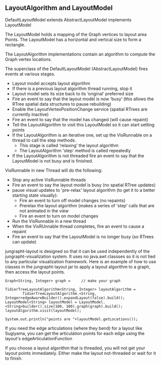 ## LayoutAlgorithm and LayoutModel

DefaultLayoutModel extends AbstractLayoutModel implements LayoutModel

The LayoutModel holds a mapping of the Graph vertices to layout area Points.
The LayoutModel has a horizontal and vertical size to form a rectangle.

The LayoutAlgorithm implementations contain an algorithm to compute the Graph vertex locations.

The superclass of the DefaultLayoutModel (AbstractLayoutModel) fires events at various stages.

* Layout model accepts layout algorithm
* If there is a previous layout algorithm thread running, stop it
* Layout model sets its size back to its ‘original’ preferred size
* Fire an event to say that the layout model is now ‘busy’ (this allows the RTree spatial data structures to pause rebuilding)
* Enable the LayoutVertexPositionChange service (spatial RTrees are currently inactive)
* Fire an event to say that the model has changed (will cause repaint)
* Tell the LayoutAlgorithm to visit this LayoutModel so it can start setting points
* If the LayoutAlgorithm is an iterative one, set up the VisRunnable on a thread to call the step methods. 
   * This stage is called ‘relaxing’ the layout algorithm
   * The LayoutAlgorithm 'step' method is called repeatedly
* If the LayoutAlgorithm is not threaded fire an event to say that the LayoutModel is not busy and is finished.

VisRunnable in new Thread will do the following:
* Stop any active VisRunnable threads
* Fire an event to say the layout model is busy (no spatial RTree updates)
* pause visual updates to 'pre-relax' layout algorithm (to get it to a better starting state visually):
   * Fire an event to turn off model changes (no repaints)
   * Prerelax the layout algorithm (makes a series of 'step' calls that are not animated in the view
   * Fire an event to turn on model changes
* Run the VisRunnable in a new thread
* When the VisRUnnable thread completes, fire an event to cause a repaint
* Fire an event to say that the LayoutModel is no longer busy (so RTrees can update)


jungrapht-layout is designed so that it can be used independently of the jungrapht-visualization system. It uses no java.awt classses so it is not tied to any particular visualization framework.
Here is an example of how to use classes in the jungrapht-layout jar to apply a layout algorithm to a graph, then access the layout points. 

    Graph<String, Integer> graph =     // make your graph

    TidierTreeLayoutAlgorithm<String, Integer> layoutAlgorithm =
            TidierTreeLayoutAlgorithm.<String, Integer>edgeAwareBuilder().expandLayout(false).build();
    LayoutModel<String> layoutModel = LayoutModel.<String>builder().size(100, 100).graph(graph).build();
    layoutAlgorithm.visit(layoutModel);

    System.out.println("points are "+layoutModel.getLocations());
    
If you need the edge articulations (where they bend) for a layout like Sugiyama, you can get the articulation points for each edge using the layout's edgeArticulationFunction

If you choose a layout algorithm that is threaded, you will not get your layout points immediately. Either make the layout not-threaded or wait for it to finish.

